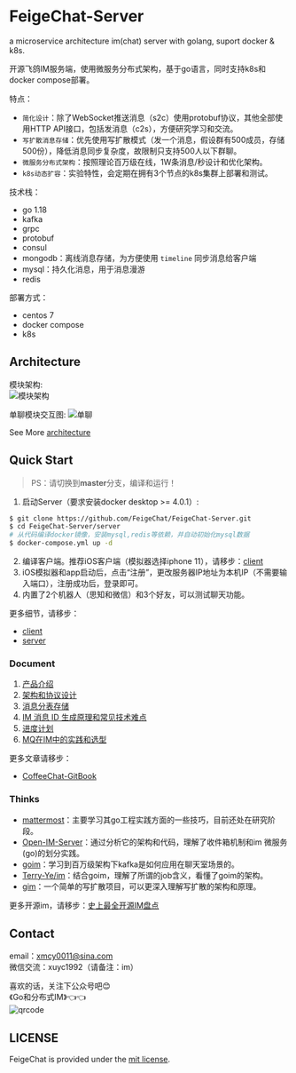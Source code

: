 # FeigeChat-Server

a microservice architecture im(chat) server with golang, suport docker & k8s.

开源飞鸽IM服务端，使用微服务分布式架构，基于go语言，同时支持k8s和docker compose部署。

特点：
- `简化设计`：除了WebSocket推送消息（s2c）使用protobuf协议，其他全部使用HTTP API接口，包括发消息（c2s），方便研究学习和交流。
- `写扩散消息存储`：优先使用写扩散模式（发一个消息，假设群有500成员，存储500份），降低消息同步复杂度，故限制只支持500人以下群聊。
- `微服务分布式架构`：按照理论百万级在线，1W条消息/秒设计和优化架构。
- `k8s动态扩容`：实验特性，会定期在拥有3个节点的k8s集群上部署和测试。

技术栈：
- go 1.18
- kafka
- grpc
- protobuf
- consul
- mongodb：离线消息存储，为方便使用 `timeline` 同步消息给客户端
- mysql：持久化消息，用于消息漫游
- redis

部署方式：
- centos 7
- docker compose
- k8s

## Architecture

模块架构:  
![模块架构](https://raw.githubusercontent.com/FeigeChat/FeigeChat-Server/master/images/structure-v2.png)

单聊模块交互图:
![单聊](https://raw.githubusercontent.com/FeigeChat/FeigeChat-Server/master/images/seq-c2c.png)

See More [architecture](https://github.com/FeigeChat/FeigeChat-Server/blob/master/docs/02-%E6%9E%B6%E6%9E%84%E5%92%8C%E5%8D%8F%E8%AE%AE%E8%AE%BE%E8%AE%A1.md)

## Quick Start

> PS：请切换到**master**分支，编译和运行！

1. 启动Server（要求安装docker desktop >= 4.0.1）:
```bash
$ git clone https://github.com/FeigeChat/FeigeChat-Server.git
$ cd FeigeChat-Server/server
# 从代码编译docker镜像，安装mysql,redis等依赖，并自动初始化mysql数据
$ docker-compose.yml up -d
```
2. 编译客户端。推荐iOS客户端（模拟器选择iphone 11），请移步：[client](https://github.com/FeigeChat/FeigeChat-Server/blob/master/client/cc_flutter_app/README.md)
3. iOS模拟器和app启动后，点击“注册”，更改服务器IP地址为本机IP（不需要输入端口），注册成功后，登录即可。
4. 内置了2个机器人（思知和微信）和3个好友，可以测试聊天功能。

更多细节，请移步：
- [client](https://github.com/FeigeChat/FeigeChat-Server/blob/master/client/cc_flutter_app/README.md)
- [server](https://github.com/FeigeChat/FeigeChat-Server/blob/master/server/src/README.md)

### Document

1. [产品介绍](https://github.com/FeigeChat/FeigeChat-Server/blob/master/docs/01-%E4%BA%A7%E5%93%81%E4%BB%8B%E7%BB%8D.md)
2. [架构和协议设计](https://github.com/FeigeChat/FeigeChat-Server/blob/master/docs/02-%E6%9E%B6%E6%9E%84%E5%92%8C%E5%8D%8F%E8%AE%AE%E8%AE%BE%E8%AE%A1.md)
3. [消息分表存储](https://github.com/FeigeChat/FeigeChat-Server/blob/master/docs/03-%E6%B6%88%E6%81%AF%E5%88%86%E8%A1%A8%E5%AD%98%E5%82%A8.md)
4. [IM 消息 ID 生成原理和常见技术难点](https://github.com/FeigeChat/FeigeChat-Server/blob/master/docs/04_IM%e5%b8%b8%e8%a7%81%e6%8a%80%e6%9c%af%e9%9a%be%e7%82%b9.md)
5. [进度计划](https://github.com/FeigeChat/FeigeChat-Server/blob/master/docs/05-%E8%BF%9B%E5%BA%A6%E8%AE%A1%E5%88%92.md)
6. [MQ在IM中的实践和选型](https://github.com/FeigeChat/FeigeChat-Server/blob/master/docs/06_MQ%e5%9c%a8IM%e4%b8%ad%e7%9a%84%e5%ae%9e%e8%b7%b5.md)

更多文章请移步：
- [CoffeeChat-GitBook](https://xmcy0011.github.io/CoffeeChat-GitBook/)

### Thinks

- [mattermost](https://github.com/mattermost/mattermost-server)：主要学习其go工程实践方面的一些技巧，目前还处在研究阶段。
- [Open-IM-Server](https://github.com/OpenIMSDK/Open-IM-Server)：通过分析它的架构和代码，理解了收件箱机制和im 微服务(go)的划分实践。
- [goim](https://github.com/Terry-Mao/goim)：学习到百万级架构下kafka是如何应用在聊天室场景的。
- [Terry-Ye/im](https://github.com/Terry-Ye/im)：结合goim，理解了所谓的job含义，看懂了goim的架构。
- [gim](https://github.com/alberliu/gim)：一个简单的写扩散项目，可以更深入理解写扩散的架构和原理。

更多开源im，请移步：[史上最全开源IM盘点](https://blog.csdn.net/xmcy001122/article/details/110679978)

## Contact

email：xmcy0011@sina.com  
微信交流：xuyc1992（请备注：im）  

喜欢的话，关注下公众号吧😊  
《Go和分布式IM》👈👈  
![qrcode](./images/qrcode.png)

## LICENSE

FeigeChat is provided under the [mit license](https://github.com/FeigeChat/FeigeChat-Server/blob/master/LICENSE).